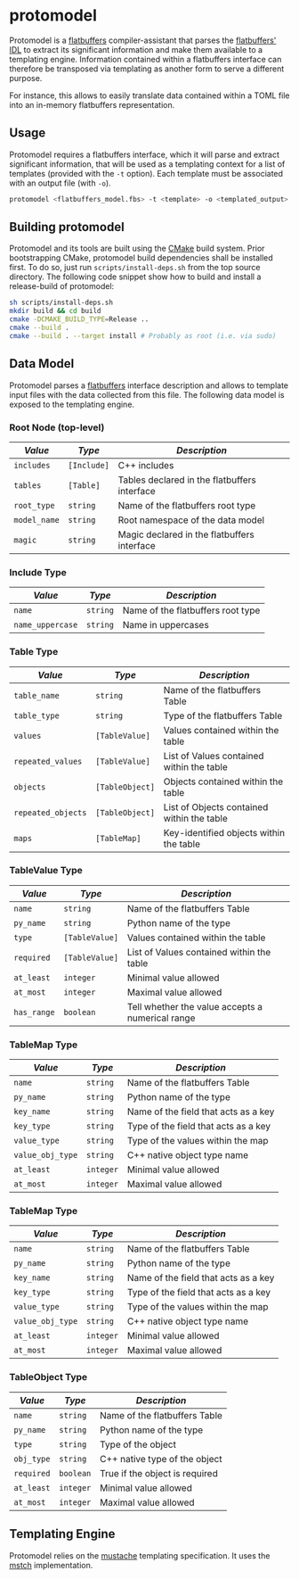 # protomodel

Protomodel is a [flatbuffers][2] compiler-assistant that parses the
[flatbuffers' IDL][3] to extract its significant information and make them
available to a templating engine. Information contained within a flatbuffers
interface can therefore be transposed via templating as another form to serve a
different purpose.

For instance, this allows to easily translate data contained within a TOML file
into an in-memory flatbuffers representation. 

## Usage

Protomodel requires a flatbuffers interface, which it will parse and extract
significant information, that will be used as a templating context for a list
of templates (provided with the `-t` option). Each template must be associated
with an output file (with `-o`).

```bash
protomodel <flatbuffers_model.fbs> -t <template> -o <templated_output>
```

## Building protomodel

Protomodel and its tools are built using the [CMake][1] build system.  Prior
bootstrapping CMake, protomodel build dependencies shall be installed first.
To do so, just run `scripts/install-deps.sh` from the top source directory.
The following code snippet show how to build and install a release-build of
protomodel:

```bash
sh scripts/install-deps.sh
mkdir build && cd build
cmake -DCMAKE_BUILD_TYPE=Release ..
cmake --build .
cmake --build . --target install # Probably as root (i.e. via sudo)
```

## Data Model

Protomodel parses a [flatbuffers][2] interface description and allows to
template input files with the data collected from this file. The following
data model is exposed to the templating engine.

### Root Node (top-level)

|*Value*     |*Type*     |*Description*                                       |
|------------|-----------|----------------------------------------------------|
|`includes`  |`[Include]`|C++ includes                                        |
|`tables`    |`[Table]`  |Tables declared in the flatbuffers interface        |
|`root_type` |`string`   |Name of the flatbuffers root type                   |
|`model_name`|`string`   |Root namespace of the data model                    |
|`magic`     |`string`   |Magic declared in the flatbuffers interface         |


### Include Type

|*Value*         | *Type* |*Description*                                      |
|----------------|--------|---------------------------------------------------|
|`name`          |`string`|Name of the flatbuffers root type                  |
|`name_uppercase`|`string`|Name in uppercases                                 |


### Table Type

|*Value*        | *Type*       |*Description*                                 |
|---------------|--------------|----------------------------------------------|
|`table_name`   |`string`      |Name of the flatbuffers Table                 |
|`table_type`   |`string`      |Type of the flatbuffers Table                 |
|`values`       |`[TableValue]`|Values contained within the table             |
|`repeated_values`|`[TableValue]`|List of Values contained within the table   |
|`objects`      |`[TableObject]`|Objects contained within the table           |
|`repeated_objects`|`[TableObject]`|List of Objects contained within the table|
|`maps`         |`[TableMap]`  |Key-identified objects within the table       |


### TableValue Type

|*Value*    | *Type*        |*Description*                                    |
|-----------|---------------|-------------------------------------------------|
|`name`     |`string`       |Name of the flatbuffers Table                    |
|`py_name`  |`string`       |Python name of the type                          |
|`type`     |`[TableValue]` |Values contained within the table                |
|`required` |`[TableValue]` |List of Values contained within the table        |
|`at_least` |`integer`      |Minimal value allowed                            |
|`at_most`  |`integer`      |Maximal value allowed                            |
|`has_range`|`boolean`      |Tell whether the value accepts a numerical range |


### TableMap Type

|*Value*    | *Type*        |*Description*                                    |
|-----------|---------------|-------------------------------------------------|
|`name`     |`string`       |Name of the flatbuffers Table                    |
|`py_name`  |`string`       |Python name of the type                          |
|`key_name` |`string`       |Name of the field that acts as a key             |
|`key_type` |`string`       |Type of the field that acts as a key             |
|`value_type`|`string`      |Type of the values within the map                |
|`value_obj_type`|`string`  |C++ native object type name                      |
|`at_least` |`integer`      |Minimal value allowed                            |
|`at_most`  |`integer`      |Maximal value allowed                            |


### TableMap Type

|*Value*    | *Type*        |*Description*                                    |
|-----------|---------------|-------------------------------------------------|
|`name`     |`string`       |Name of the flatbuffers Table                    |
|`py_name`  |`string`       |Python name of the type                          |
|`key_name` |`string`       |Name of the field that acts as a key             |
|`key_type` |`string`       |Type of the field that acts as a key             |
|`value_type`|`string`      |Type of the values within the map                |
|`value_obj_type`|`string`  |C++ native object type name                      |
|`at_least` |`integer`      |Minimal value allowed                            |
|`at_most`  |`integer`      |Maximal value allowed                            |


### TableObject Type

|*Value*    | *Type*        |*Description*                                    |
|-----------|---------------|-------------------------------------------------|
|`name`     |`string`       |Name of the flatbuffers Table                    |
|`py_name`  |`string`       |Python name of the type                          |
|`type`     |`string`       |Type of the object                               |
|`obj_type` |`string`       |C++ native type of the object                    |
|`required` |`boolean`      |True if the object is required                   |
|`at_least` |`integer`      |Minimal value allowed                            |
|`at_most`  |`integer`      |Maximal value allowed                            |


## Templating Engine

Protomodel relies on the [mustache][5] templating specification. It uses the
[mstch][4] implementation.


[1]: https://cmake.org/
[2]: https://google.github.io/flatbuffers/
[3]: https://google.github.io/flatbuffers/flatbuffers_guide_writing_schema.html
[4]: https://github.com/no1msd/mstch
[5]: http://mustache.github.io/
